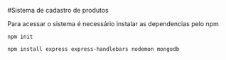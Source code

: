 #Sistema de cadastro de produtos 

Para acessar o sistema é necessário instalar as dependencias pelo npm

`npm init`

`npm install express express-handlebars nodemon mongodb`

